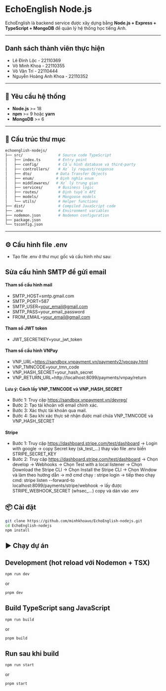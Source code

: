 # EchoEnglish Node.js  

EchoEnglish là backend service được xây dựng bằng **Node.js + Express + TypeScript + MongoDB** để quản lý hệ thống học tiếng Anh.  

---

## Danh sách thành viên thực hiện
- Lê Đình Lộc - 22110369
- Võ Minh Khoa - 22110355
- Võ Văn Trí - 22110444
- Nguyễn Hoàng Anh Khoa - 22110352

---

## 🚀 Yêu cầu hệ thống  

- **Node.js** >= 18  
- **npm** >= 9 hoặc **yarn**  
- **MongoDB** >= 6  

---

## 📂 Cấu trúc thư mục  

```bash
echoenglish-nodejs/
├── src/                # Source code TypeScript
│   ├── index.ts        # Entry point
│   ├── config/         # Cấu hình database và third-party
│   ├── controllers/    # Xử lý request/response
│   ├── dto/           # Data Transfer Objects
│   ├── enum/          # Định nghĩa enum
│   ├── middlewares/   # Xử lý trung gian
│   ├── services/       # Business logic
│   ├── routes/         # Định tuyến API
│   ├── models/         # Mongoose models
│   └── utils/          # Helper functions
├── dist/               # Compiled JavaScript code
├── .env                # Environment variables
├── nodemon.json        # Nodemon configuration
├── package.json
└── tsconfig.json

```

---
## ⚙️ Cầu hình file .env
- Tạo file .env ở thư mục gốc và cấu hình như sau:
## Sửa cấu hình SMTP để gửi email
#### Tham số cấu hình mail
- SMTP_HOST=smtp.gmail.com
- SMTP_PORT=587
- SMTP_USER=your_email@gmail.com
- SMTP_PASS=your_email_password
- FROM_EMAIL=your_email@gmail.com
#### Tham số JWT token
- JWT_SECRETKEY=your_jwt_token
#### Tham số cấu hình VNPay
- VNP_URL=https://sandbox.vnpayment.vn/paymentv2/vpcpay.html
- VNP_TMNCODE=your_tmn_code
- VNP_HASH_SECRET=your_hash_secret
- VNP_RETURN_URL=http://localhost:8099/payments/vnpay/return
#### Lưu ý: Cách lấy VNP_TMNCODE và VNP_HASH_SECRET
- Bước 1: Truy cập https://sandbox.vnpayment.vn/devreg/
- Bước 2: Tạo tài khoản với email chính xác.
- Bước 3: Xác thực tài khoản qua mail.
- Bước 4: Sau khi xác thực sẽ nhận được mail chứa VNP_TMNCODE và VNP_HASH_SECRET

#### Stripe 
- Bước 1: Truy cập https://dashboard.stripe.com/test/dashboard -> Login with google -> copy Secret key (sk_test_...) thay vào file .env biến STRIPE_SECRET_KEY
- Bước 2: Truy cập https://dashboard.stripe.com/test/dashboard
-> Chọn develop -> Webhooks -> Chọn Test with a local listener -> Chọn Download the Stripe CLI -> Chọn Install the Stripe CLI -> Chọn Window và làm theo hướng dẫn
-> mở cmd chạy : stripe login -> tiếp theo chạy cmd: stripe listen --forward-to localhost:8099/payments/stripe/webhook ->  lấy được STRIPE_WEBHOOK_SECRET (whsec_...) copy và dán vào .env

## 📦 Cài đặt
```bash
git clone https://github.com/minhkhoavo/EchoEnglish-nodejs.git
cd EchoEnglish-nodejs
npm install
```

## ▶️ Chạy dự án
## Development (hot reload với Nodemon + TSX)
```bash
npm run dev
```
or
```bash
pnpm dev
```

## Build TypeScript sang JavaScript
```bash
npm run build
```
or
```bash
pnpm build
```

## Run sau khi build
```bash
npm run start
```
or
```bash
pnpm start
```

